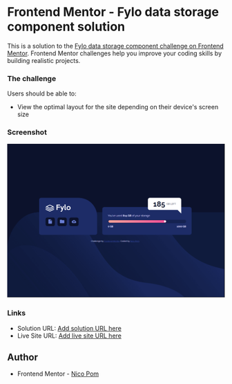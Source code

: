 # Frontend Mentor - Fylo data storage component solution

This is a solution to the [Fylo data storage component challenge on Frontend Mentor](https://www.frontendmentor.io/challenges/fylo-data-storage-component-1dZPRbV5n). Frontend Mentor challenges help you improve your coding skills by building realistic projects. 

### The challenge

Users should be able to:

- View the optimal layout for the site depending on their device's screen size

### Screenshot

![](screenshot/fylo_capture.png)

### Links

- Solution URL: [Add solution URL here](https://your-solution-url.com)
- Live Site URL: [Add live site URL here](https://nicopom.github.io/FYLO-data-storage/)

## Author

- Frontend Mentor - [Nico Pom](https://www.frontendmentor.io/profile/NicoPom)
